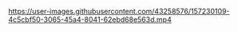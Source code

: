 https://user-images.githubusercontent.com/43258576/157230109-4c5cbf50-3065-45a4-8041-62ebd68e563d.mp4
